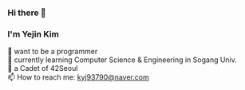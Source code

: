 ### Hi there 👋
### I'm Yejin Kim

 🐹 want to be a programmer  
 🌱 currently learning Computer Science & Engineering in Sogang Univ.  
 📕 a Cadet of 42Seoul  
 📫 How to reach me: kyj93790@naver.com  
 
<!--
**kyj93790/kyj93790** is a ✨ _special_ ✨ repository because its `README.md` (this file) appears on your GitHub profile.

Here are some ideas to get you started:

- 🔭 I’m currently working on ...
- 🌱 I’m currently learning ...
- 👯 I’m looking to collaborate on ...
- 🤔 I’m looking for help with ...
- 💬 Ask me about ...
- 📫 How to reach me: ...
- 😄 Pronouns: ...
- ⚡ Fun fact: ...
-->
